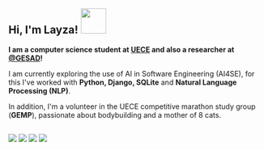 ## Hi, I'm Layza! <img src="https://media.giphy.com/media/tn3Ej47sHXpgaxn3FZ/giphy.gif" width="50">

**I am a computer science student at [UECE](https://www.uece.br/) and also a researcher at [@GESAD](https://www.instagram.com/gesad.uece/)!** 

I am currently exploring the use of AI in Software Engineering (AI4SE), for this I've worked with **Python, Django, SQLite** and **Natural Language Processing (NLP)**. 

In addition, I'm a volunteer in the UECE competitive marathon study group (**GEMP**), passionate about bodybuilding and a mother of 8 cats.
    
##

<div>
  <a href="www.linkedin.com/in/layzacarneiro" target="_blank"><img src="https://img.shields.io/badge/LinkedIn-0A66C2?style=for-the-badge&logo=linkedin&logoColor=white" target="_blank"></a>
  <a href="https://codeforces.com/profile/layza_carneiro" target="_blank"><img src="https://img.shields.io/badge/Codeforces-D30707?style=for-the-badge&logo=codeforces&logoColor=white" target="_blank"></a>
  <a href="https://www.beecrowd.com.br/judge/pt/users/statistics/764063" target="_blank"><img src="https://img.shields.io/badge/Beecrowd-9013FE?style=for-the-badge&logo=uri&logoColor=white" target="_blank"></a>
   <a href = "mailto:layza.mrcarneiro@gmail.com"><img src="https://img.shields.io/badge/-Gmail-%23333?style=for-the-badge&logo=gmail&logoColor=white" target="_blank"></a>
</div>

  

